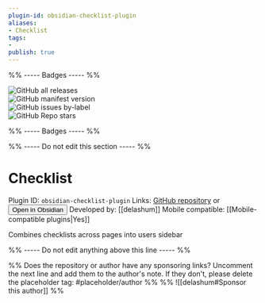 ```yaml
---
plugin-id: obsidian-checklist-plugin
aliases:
- Checklist
tags: 
- 
publish: true
---
```


%% ----- Badges ----- %%

![GitHub all releases](https://img.shields.io/github/downloads/delashum/obsidian-checklist-plugin/total?color=573E7A&logo=github&style=for-the-badge)   
![GitHub manifest version](https://img.shields.io/github/manifest-json/v/delashum/obsidian-checklist-plugin?color=573E7A&logo=github&style=for-the-badge)   
![GitHub issues by-label](https://img.shields.io/github/issues/delashum/obsidian-checklist-plugin/help%20wanted?color=573E7A&logo=github&style=for-the-badge)   
![GitHub Repo stars](https://img.shields.io/github/stars/delashum/obsidian-checklist-plugin?color=573E7A&logo=github&style=for-the-badge)

%% ----- Badges ----- %%

%% ----- Do not edit this section ----- %%

# Checklist

Plugin ID: `obsidian-checklist-plugin`
Links: [GitHub repository](https://github.com/delashum/obsidian-checklist-plugin) or [<button id=HH>Open in Obsidian</button>](obsidian://goto-plugin?id=obsidian-checklist-plugin)
Developed by: [[delashum]]
Mobile compatible: [[Mobile-compatible plugins|Yes]]

Combines checklists across pages into users sidebar

%% ----- Do not edit anything above this line ----- %% 

%% Does the repository or author have any sponsoring links? Uncomment the next line and add them to the author's note. If they don't, please delete the placeholder tag: #placeholder/author %%
%% ![[delashum#Sponsor this author]] %%
